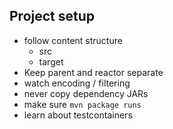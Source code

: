 ## Project setup

- follow content structure
  - src
  - target
- Keep parent and reactor separate
- watch encoding / filtering
- never copy dependency JARs
- make sure `mvn package runs`
- learn about testcontainers
